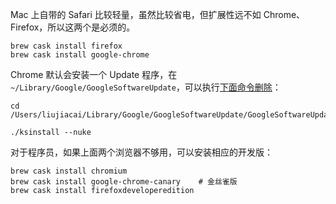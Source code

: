 Mac 上自带的 Safari 比较轻量，虽然比较省电，但扩展性远不如 Chrome、Firefox，所以这两个是必须的。
```
brew cask install firefox
brew cask install google-chrome
```
Chrome 默认会安装一个 Update 程序，在 `~/Library/Google/GoogleSoftwareUpdate`，可以执行[下面命令删除](https://superuser.com/a/1077420)：
```
cd /Users/liujiacai/Library/Google/GoogleSoftwareUpdate/GoogleSoftwareUpdate.bundle/Contents/Resources/GoogleSoftwareUpdateAgent.app/Contents/Resources

./ksinstall --nuke
```

对于程序员，如果上面两个浏览器不够用，可以安装相应的开发版：
```
brew cask install chromium
brew cask install google-chrome-canary    # 金丝雀版
brew cask install firefoxdeveloperedition
```
